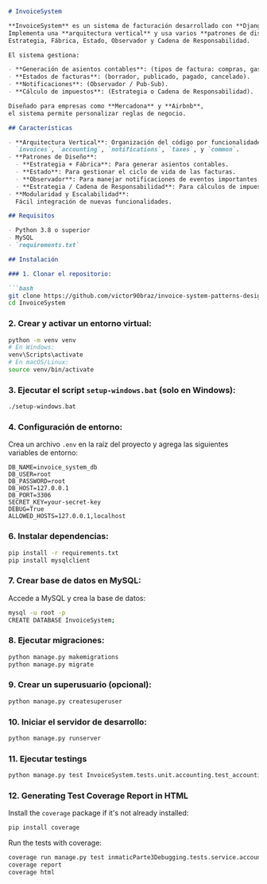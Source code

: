 ```markdown
# InvoiceSystem

**InvoiceSystem** es un sistema de facturación desarrollado con **Django**.  
Implementa una **arquitectura vertical** y usa varios **patrones de diseño**:  
Estrategia, Fábrica, Estado, Observador y Cadena de Responsabilidad.

El sistema gestiona:

- **Generación de asientos contables**: (tipos de factura: compras, gastos, inversiones).
- **Estados de facturas**: (borrador, publicado, pagado, cancelado).
- **Notificaciones**: (Observador / Pub-Sub).
- **Cálculo de impuestos**: (Estrategia o Cadena de Responsabilidad).

Diseñado para empresas como **Mercadona** y **Airbnb**,  
el sistema permite personalizar reglas de negocio.

## Características

- **Arquitectura Vertical**: Organización del código por funcionalidades:  
  `invoices`, `accounting`, `notifications`, `taxes`, y `common`.
- **Patrones de Diseño**:
  - **Estrategia + Fábrica**: Para generar asientos contables.
  - **Estado**: Para gestionar el ciclo de vida de las facturas.
  - **Observador**: Para manejar notificaciones de eventos importantes.
  - **Estrategia / Cadena de Responsabilidad**: Para cálculos de impuestos.
- **Modularidad y Escalabilidad**:  
  Fácil integración de nuevas funcionalidades.

## Requisitos

- Python 3.8 o superior
- MySQL
- `requirements.txt`

## Instalación

### 1. Clonar el repositorio:

```bash
git clone https://github.com/victor90braz/invoice-system-patterns-design-vertical-architecture.git
cd InvoiceSystem
```

### 2. Crear y activar un entorno virtual:

```bash
python -m venv venv
# En Windows:
venv\Scripts\activate
# En macOS/Linux:
source venv/bin/activate
```

### 3. Ejecutar el script `setup-windows.bat` (solo en Windows):

```bash
./setup-windows.bat
```

### 4. Configuración de entorno:

Crea un archivo `.env` en la raíz del proyecto y agrega las siguientes variables de entorno:

```env
DB_NAME=invoice_system_db
DB_USER=root
DB_PASSWORD=root
DB_HOST=127.0.0.1
DB_PORT=3306
SECRET_KEY=your-secret-key
DEBUG=True
ALLOWED_HOSTS=127.0.0.1,localhost
```

### 6. Instalar dependencias:

```bash
pip install -r requirements.txt
pip install mysqlclient
```

### 7. Crear base de datos en MySQL:

Accede a MySQL y crea la base de datos:

```bash
mysql -u root -p
CREATE DATABASE InvoiceSystem;
```

### 8. Ejecutar migraciones:

```bash
python manage.py makemigrations
python manage.py migrate
```

### 9. Crear un superusuario (opcional):

```bash
python manage.py createsuperuser
```

### 10. Iniciar el servidor de desarrollo:

```bash
python manage.py runserver
```

### 11. Ejecutar testings

```bash
python manage.py test InvoiceSystem.tests.unit.accounting.test_accounting_strategies
```

### 12. Generating Test Coverage Report in HTML

Install the `coverage` package if it's not already installed:

   ```bash
   pip install coverage
   ```

Run the tests with coverage:

   ```bash
coverage run manage.py test inmaticParte3Debugging.tests.service.accounting_invoice_service_test
coverage report
coverage html
   ```